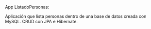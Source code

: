 App ListadoPersonas:

Aplicación que lista personas dentro de una base de datos creada con MySQL.
CRUD con JPA e Hibernate.

